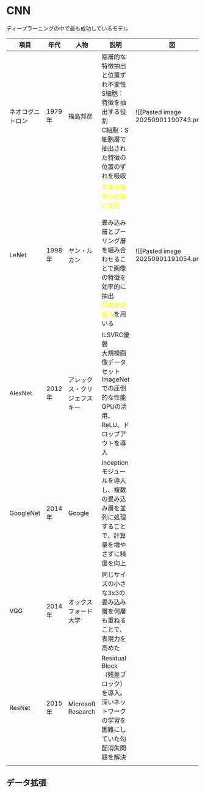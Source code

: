 # CNN
ディープラーニングの中で最も成功しているモデル

| 項目        | 年代    | 人物                 | 説明                                                                                                                            | 図                                    |
| --------- | ----- | ------------------ | ----------------------------------------------------------------------------------------------------------------------------- | ------------------------------------ |
| ネオコグニトロン  | 1979年 | 福島邦彦               | 階層的な特徴抽出と位置ずれ不変性<br>S細胞：特徴を抽出する役割<br>C細胞：S細胞層で抽出された特徴の位置のずれを吸収                                                                | ![[Pasted image 20250901190743.png]] |
| LeNet     | 1998年 | ヤン・ルカン             | <font color="#ffff00">手書き数字の認識に使用</font><br><br>畳み込み層とプーリング層を組み合わせることで画像の特徴を効率的に抽出<br><font color="#ffff00">誤差逆伝搬法</font>を用いる | ![[Pasted image 20250901191054.png]] |
| AlexNet   | 2012年 | アレックス・クリジェフスキー     | ILSVRC優勝<br>大規模画像データセットImageNetでの圧倒的な性能<br>GPUの活用、ReLU、ドロップアウトを導入                                                             |                                      |
| GoogleNet | 2014年 | Google             | Inceptionモジュールを導入し、複数の畳み込み層を並列に処理することで、計算量を増やさずに精度を向上                                                                         |                                      |
| VGG       | 2014年 | オックスフォード大学         | 同じサイズの小さな3x3の畳み込み層を何層も重ねることで、表現力を高めた                                                                                          |                                      |
| ResNet    | 2015年 | Microsoft Research | Residual Block（残差ブロック）を導入。<br>深いネットワークの学習を困難にしていた勾配消失問題を解決                                                                    |                                      |
|           |       |                    |                                                                                                                               |                                      |

## データ拡張
